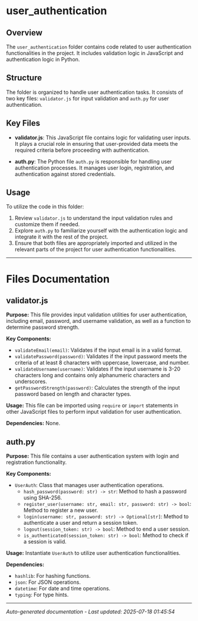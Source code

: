# user_authentication

## Overview
The `user_authentication` folder contains code related to user authentication functionalities in the project. It includes validation logic in JavaScript and authentication logic in Python.

## Structure
The folder is organized to handle user authentication tasks. It consists of two key files: `validator.js` for input validation and `auth.py` for user authentication.

## Key Files
- **validator.js**: This JavaScript file contains logic for validating user inputs. It plays a crucial role in ensuring that user-provided data meets the required criteria before proceeding with authentication.
  
- **auth.py**: The Python file `auth.py` is responsible for handling user authentication processes. It manages user login, registration, and authentication against stored credentials.

## Usage
To utilize the code in this folder:
1. Review `validator.js` to understand the input validation rules and customize them if needed.
2. Explore `auth.py` to familiarize yourself with the authentication logic and integrate it with the rest of the project.
3. Ensure that both files are appropriately imported and utilized in the relevant parts of the project for user authentication functionalities.

---

# Files Documentation

## validator.js

**Purpose:** This file provides input validation utilities for user authentication, including email, password, and username validation, as well as a function to determine password strength.

**Key Components:**
- `validateEmail(email)`: Validates if the input email is in a valid format.
- `validatePassword(password)`: Validates if the input password meets the criteria of at least 8 characters with uppercase, lowercase, and number.
- `validateUsername(username)`: Validates if the input username is 3-20 characters long and contains only alphanumeric characters and underscores.
- `getPasswordStrength(password)`: Calculates the strength of the input password based on length and character types.

**Usage:** This file can be imported using `require` or `import` statements in other JavaScript files to perform input validation for user authentication.

**Dependencies:** None.

## auth.py

**Purpose:** This file contains a user authentication system with login and registration functionality.

**Key Components:**
- `UserAuth`: Class that manages user authentication operations.
  - `hash_password(password: str) -> str`: Method to hash a password using SHA-256.
  - `register_user(username: str, email: str, password: str) -> bool`: Method to register a new user.
  - `login(username: str, password: str) -> Optional[str]`: Method to authenticate a user and return a session token.
  - `logout(session_token: str) -> bool`: Method to end a user session.
  - `is_authenticated(session_token: str) -> bool`: Method to check if a session is valid.

**Usage:** Instantiate `UserAuth` to utilize user authentication functionalities.

**Dependencies:**
- `hashlib`: For hashing functions.
- `json`: For JSON operations.
- `datetime`: For date and time operations.
- `typing`: For type hints.

---
*Auto-generated documentation - Last updated: 2025-07-18 01:45:54*
